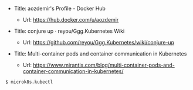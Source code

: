 * Title:	aozdemir's Profile - Docker Hub
  * Url:	https://hub.docker.com/u/aozdemir  

* Title:	conjure up · reyou/Ggg.Kubernetes Wiki
  * Url:	https://github.com/reyou/Ggg.Kubernetes/wiki/conjure-up

* Title:	Multi-container pods and container communication in Kubernetes
  * Url:	https://www.mirantis.com/blog/multi-container-pods-and-container-communication-in-kubernetes/


```
$ microk8s.kubectl
```